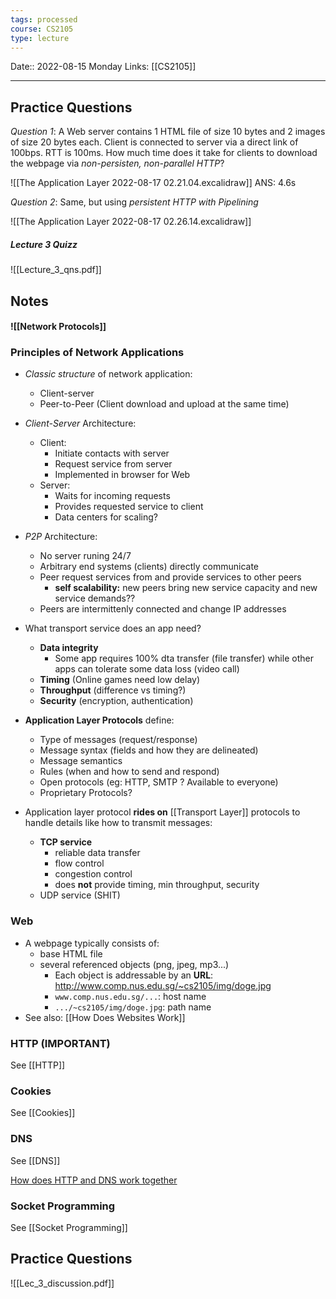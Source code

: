 ```yaml
---
tags: processed
course: CS2105
type: lecture
---
```

Date:: 2022-08-15 Monday
Links: [[CS2105]]
- - -

## Practice Questions

*Question 1*: A Web server contains 1 HTML file of size 10 bytes and 2 images of size 20 bytes each. Client is connected to server via a direct link of 100bps. RTT is 100ms. How much time does it take for clients to download the webpage via *non-persisten, non-parallel HTTP*?

![[The Application Layer 2022-08-17 02.21.04.excalidraw]]
ANS: 4.6s

*Question 2*: Same, but using *persistent HTTP with Pipelining*

![[The Application Layer 2022-08-17 02.26.14.excalidraw]]

##### Lecture 3 Quizz
![[Lecture_3_qns.pdf]]

## Notes
#### ![[Network Protocols]]
### Principles of Network Applications
- *Classic structure* of network application:
	- Client-server
	- Peer-to-Peer (Client download and upload at the same time)
	  
- *Client-Server* Architecture: 
	- Client: 
		- Initiate contacts with server
		- Request service from server
		- Implemented in browser for Web
	- Server: 
		- Waits for incoming requests
		- Provides requested service to client
		- Data centers for scaling?

- *P2P* Architecture:
	- No server runing 24/7
	- Arbitrary end systems (clients) directly communicate
	- Peer request services from and provide services to other peers
		- **self scalability:** new peers bring new service capacity and new service demands??
	- Peers are intermittenly connected and change IP addresses

- What transport service does an app need?
	- **Data integrity**
		- Some app requires 100% dta transfer (file transfer) while other apps can tolerate some data loss (video call)
	- **Timing** (Online games need low delay)
	- **Throughput** (difference vs timing?)
	- **Security** (encryption, authentication)

- **Application Layer Protocols** define:
	- Type of messages (request/response)
	- Message syntax (fields and how they are delineated)
	- Message semantics
	- Rules (when and how to send and respond)
	- Open protocols (eg: HTTP, SMTP ? Available to everyone)
	- Proprietary Protocols?

- Application layer protocol **rides on** [[Transport Layer]] protocols to handle details like how to transmit messages:
	- **TCP service**
		- reliable data transfer
		- flow control
		- congestion control
		- does **not** provide timing, min throughput, security
	- UDP service (SHIT)

### Web 
- A webpage typically consists of:
	- base HTML file
	- several referenced objects (png, jpeg, mp3...)
		- Each object is addressable by an **URL**: http://www.comp.nus.edu.sg/~cs2105/img/doge.jpg
		- `www.comp.nus.edu.sg/...`: host name
		- `.../~cs2105/img/doge.jpg`: path name
- See also: [[How Does Websites Work]]

### HTTP (IMPORTANT)
See [[HTTP]]

### Cookies
See [[Cookies]]

### DNS
See [[DNS]]

[How does HTTP and DNS work together](https://www.easyredir.com/blog/how-http-dns-work-together-to-make-url-redirects-happen/)

### Socket Programming
See [[Socket Programming]]

## Practice Questions
![[Lec_3_discussion.pdf]]